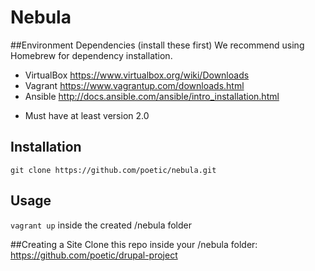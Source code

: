 # Nebula

##Environment Dependencies (install these first)
We recommend using Homebrew for dependency installation.

* VirtualBox https://www.virtualbox.org/wiki/Downloads
* Vagrant https://www.vagrantup.com/downloads.html
* Ansible http://docs.ansible.com/ansible/intro_installation.html
 - Must have at least version 2.0

## Installation
`git clone https://github.com/poetic/nebula.git`

## Usage
`vagrant up` inside the created /nebula folder

##Creating a Site
Clone this repo inside your /nebula folder:
https://github.com/poetic/drupal-project

